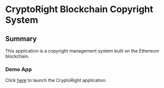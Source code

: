# CryptoRight Blockchain Copyright System

## Summary

This application is a copyright management system built on the Ethereum blockchain.

### Demo App

Click [here](https://winstonpgao.github.io/BlockChain/) to launch the CryptoRight application.
